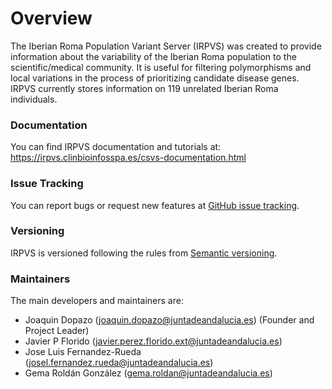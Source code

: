 # Overview
The Iberian Roma Population Variant Server (IRPVS) was created to provide information about the variability of the Iberian Roma population to the scientific/medical community. It is useful for filtering polymorphisms and local variations in the process of prioritizing candidate disease genes. IRPVS currently stores information on 119  unrelated Iberian Roma individuals. 

### Documentation
You can find IRPVS documentation and tutorials at: https://irpvs.clinbioinfosspa.es/csvs-documentation.html

### Issue Tracking
You can report bugs or request new features at [GitHub issue tracking](https://github.com/babelomics/csvs/issues).

### Versioning
IRPVS is versioned following the rules from [Semantic versioning](http://semver.org/).

### Maintainers

The main developers and maintainers are:

* Joaquin Dopazo (joaquin.dopazo@juntadeandalucia.es) (Founder and Project Leader)
* Javier P Florido (javier.perez.florido.ext@juntadeandalucia.es)
* Jose Luis Fernandez-Rueda (josel.fernandez.rueda@juntadeandalucia.es)
* Gema Roldán González (gema.roldan@juntadeandalucia.es)
